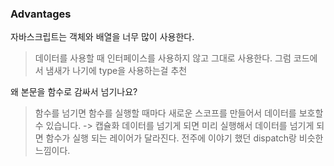 ### Advantages

자바스크립트는 객체와 배열을 너무 많이 사용한다.

> 데이터를 사용할 때 인터페이스를 사용하지 않고 그대로 사용한다.
> 그럼 코드에서 냄새가 나기에 type을 사용하는걸 추천

왜 본문을 함수로 감싸서 넘기나요?

> 함수를 넘기면 함수를 실행할 때마다 새로운 스코프를 만들어서 데이터를 보호할 수 있습니다. -> 캡슐화
> 데이터를 넘기게 되면 미리 실행해서 데이터를 넘기게 되면 함수가 실행 되는 레이어가 달라진다.
> 전주에 이야기 했던 dispatch랑 비슷한 느낌이다.
